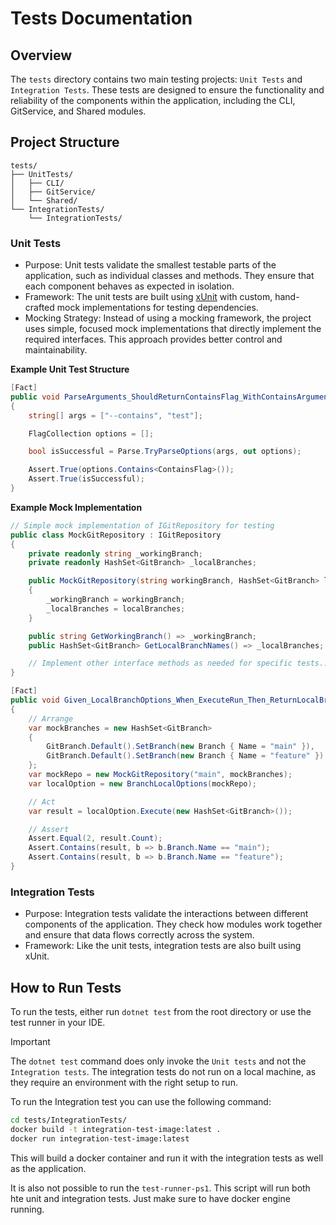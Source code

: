 # Tests Documentation

## Overview
The `tests` directory contains two main testing projects: `Unit Tests` and `Integration Tests`. These tests are designed to ensure the functionality and reliability of the components within the application, including the CLI, GitService, and Shared modules.

## Project Structure
```plaintext
tests/
├── UnitTests/
│   ├── CLI/
│   ├── GitService/
│   └── Shared/
└── IntegrationTests/
    └── IntegrationTests/
```

### Unit Tests
- Purpose: Unit tests validate the smallest testable parts of the application, such as individual classes and methods. They ensure that each component behaves as expected in isolation.
- Framework: The unit tests are built using [xUnit](https://xunit.net/) with custom, hand-crafted mock implementations for testing dependencies.
- Mocking Strategy: Instead of using a mocking framework, the project uses simple, focused mock implementations that directly implement the required interfaces. This approach provides better control and maintainability.

**Example Unit Test Structure**
```csharp
[Fact]
public void ParseArguments_ShouldReturnContainsFlag_WithContainsArgument()
{
    string[] args = ["--contains", "test"];

    FlagCollection options = [];

    bool isSuccessful = Parse.TryParseOptions(args, out options);

    Assert.True(options.Contains<ContainsFlag>());
    Assert.True(isSuccessful);
}
```

**Example Mock Implementation**
```csharp
// Simple mock implementation of IGitRepository for testing
public class MockGitRepository : IGitRepository
{
    private readonly string _workingBranch;
    private readonly HashSet<GitBranch> _localBranches;

    public MockGitRepository(string workingBranch, HashSet<GitBranch> localBranches)
    {
        _workingBranch = workingBranch;
        _localBranches = localBranches;
    }

    public string GetWorkingBranch() => _workingBranch;
    public HashSet<GitBranch> GetLocalBranchNames() => _localBranches;

    // Implement other interface methods as needed for specific tests...
}

[Fact]
public void Given_LocalBranchOptions_When_ExecuteRun_Then_ReturnLocalBranches()
{
    // Arrange
    var mockBranches = new HashSet<GitBranch>
    {
        GitBranch.Default().SetBranch(new Branch { Name = "main" }),
        GitBranch.Default().SetBranch(new Branch { Name = "feature" })
    };
    var mockRepo = new MockGitRepository("main", mockBranches);
    var localOption = new BranchLocalOptions(mockRepo);

    // Act
    var result = localOption.Execute(new HashSet<GitBranch>());

    // Assert
    Assert.Equal(2, result.Count);
    Assert.Contains(result, b => b.Branch.Name == "main");
    Assert.Contains(result, b => b.Branch.Name == "feature");
}
```

### Integration Tests
- Purpose: Integration tests validate the interactions between different components of the application. They check how modules work together and ensure that data flows correctly across the system.
- Framework: Like the unit tests, integration tests are also built using xUnit.

## How to Run Tests
To run the tests, either run `dotnet test` from the root directory or use the test runner in your IDE.
> [!Important]
> The `dotnet test` command does only invoke the `Unit tests` and not the `Integration tests`.
> The integration tests do not run on a local machine, as they require an environment with the right setup to run.

To run the Integration test you can use the following command:
```bash
cd tests/IntegrationTests/
docker build -t integration-test-image:latest .
docker run integration-test-image:latest
```

This will build a docker container and run it with the integration tests as well as the application.

It is also not possible to run the `test-runner-ps1`. This script will run both hte unit and integration tests. Just make sure to have docker engine running.